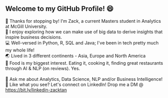 ## Welcome to my GitHub Profile! 😄

👋 Thanks for stopping by! I'm Zack, a current Masters student in Analytics at McGill University.
<br>
🧐 I enjoy exploring how we can make use of big data to derive insights that inspire business decisions. 
<br>
💻 Well-versed in Python, R, SQL and Java; I've been in tech pretty much my whole life!
<br>
🌏 Lived in 3 different continents - Asia, Europe and North America
<br>
🍲 Food is my biggest interest. Eating it, cooking it, finding great restaurants through AI & NLP (on reviews). Yes.
<br><br>
💬 Ask me about Analytics, Data Science, NLP and/or Business Intelligence! 
<br>
🤝 Like what you see? Let's connect on LinkedIn! Drop me a DM @ https://bit.ly/linkedin-zacktan 

<!--
**zack-tan/zack-tan** is a ✨ _special_ ✨ repository because its `README.md` (this file) appears on your GitHub profile.

Here are some ideas to get you started:

- 🔭 I’m currently working on ...
-  I’m currently learning ...
- 👯 I’m looking to collaborate on ...
- 🤔 I’m looking for help with ...
- 💬 Ask me about ...
- 📫 How to reach me: ...
- 😄 Pronouns: ...
- ⚡ Fun fact: ...
-->
